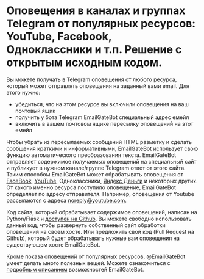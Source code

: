 # Оповещения в каналах и группах Telegram от популярных ресурсов: YouTube, Facebook, Одноклассники и т.п. Решение с открытым исходным кодом.

Вы можете получать в Telegram оповещения от любого ресурса, который может отправлять оповещения на заданный вами email. Для этого нужно:

- убедиться, что на этом ресурсе вы включили оповещения на ваш почтовый ящик
- получить у бота Telegram EmailGateBot специальный адрес емейл
- включить в вашем почтовом ящике пересылку оповещений на этот емейл

Чтобы убрать из пересылаемых сообщений HTML разметку и сделать сообщения краткими и информативными, EmailGateBot использует свою функцию автоматического преобразования текста.
EmailGateBot отправляет содержимое получаемых оповещений на специальный сайт и публикует в нужном канале/группе Telegram ответ от этого сайта.
Таким способом EmailGateBot может обрабатывать оповещения от [FaceBook](fb/guide.md), [YouTube](youtube/guide.md), Одноклассники, [Яндекс Деньги](ym/guide.md) и некоторых других.
От какого именно ресурса поступило оповещение, EmailGateBot определяет по адресу отправителя. Например, оповещения от Youtube рассылаются с адреса noreply@youtube.com.

Код сайта, который обрабатывает содержимое оповещений, написан на Python/Flask и [доступен на Github](https://github.com/vb64/telegram.email.notify/blob/master/README-ru.md).
Вы можете свободно использовать данный код, чтобы развернуть собственный сайт обработки оповещений на своем хосте. Или предложить свой код (Pull Request на Github), который будет обрабатывать нужные вам оповещения на существующем хосте EmailGateBot.

Кроме показа оповещений от популярных ресурсов, @EmailGateBot умеет делать много полезных вещей. Можете ознакомиться с [подробным описанием](guide.md) возможностей EmailGateBot.
